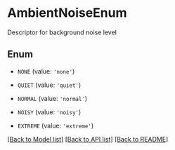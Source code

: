 # AmbientNoiseEnum

Descriptor for background noise level

## Enum

* `NONE` (value: `'none'`)

* `QUIET` (value: `'quiet'`)

* `NORMAL` (value: `'normal'`)

* `NOISY` (value: `'noisy'`)

* `EXTREME` (value: `'extreme'`)

[[Back to Model list]](../README.md#documentation-for-models) [[Back to API list]](../README.md#documentation-for-api-endpoints) [[Back to README]](../README.md)


